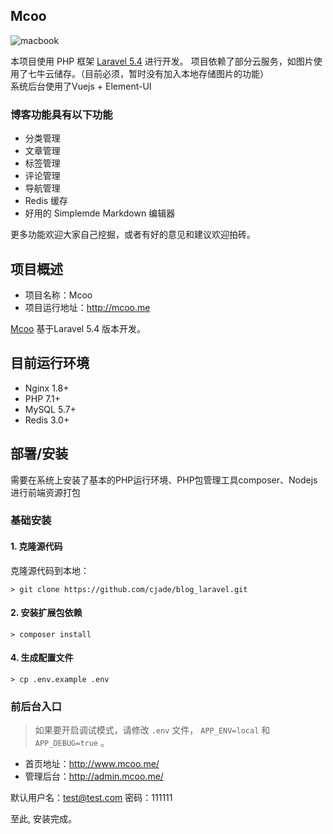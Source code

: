 ## Mcoo

![macbook](https://raw.githubusercontent.com/cjade/Mcoo/master/screen.jpg)


本项目使用 PHP 框架 [Laravel 5.4](https://doc.laravel-china.org/docs/5.4/) 进行开发。 
项目依赖了部分云服务，如图片使用了七牛云储存。（目前必须，暂时没有加入本地存储图片的功能）    
系统后台使用了Vuejs + Element-UI 


### 博客功能具有以下功能

- 分类管理
- 文章管理
- 标签管理
- 评论管理
- 导航管理
- Redis 缓存
- 好用的 Simplemde Markdown 编辑器

更多功能欢迎大家自己挖掘，或者有好的意见和建议欢迎拍砖。


## 项目概述

* 项目名称：Mcoo
* 项目运行地址：http://mcoo.me

[Mcoo](https://github.com/cjade/blog_laravel) 基于Laravel 5.4 版本开发。

## 目前运行环境

- Nginx 1.8+
- PHP 7.1+
- MySQL 5.7+
- Redis 3.0+

## 部署/安装

需要在系统上安装了基本的PHP运行环境、PHP包管理工具composer、Nodejs进行前端资源打包

### 基础安装

#### 1. 克隆源代码

克隆源代码到本地：

    > git clone https://github.com/cjade/blog_laravel.git

#### 2. 安装扩展包依赖

    > composer install

#### 4. 生成配置文件

    > cp .env.example .env



### 前后台入口

> 如果要开启调试模式，请修改 `.env` 文件， `APP_ENV=local` 和 `APP_DEBUG=true` 。

* 首页地址：http://www.mcoo.me/
* 管理后台：http://admin.mcoo.me/

默认用户名：test@test.com
密码：111111

至此, 安装完成。




